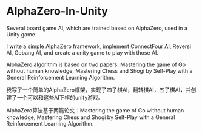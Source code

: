 # AlphaZero-In-Unity
Several board game AI, which are trained based on AlphaZero, used in a Unity game.

I write a simple AlphaZero framework, implement ConnectFour AI, Reversi AI, Gobang AI, and create a unity game to play with those AI.

AlphaZero algorithm is based on two papers: Mastering the game of Go without human knowledge, Mastering Chess and Shogi by Self-Play with a General Reinforcement Learning Algorithm.

我写了一个简单的AlphaZero框架，实现了四子棋AI，翻转棋AI，五子棋AI，并创建了一个可以和这些AI下棋的unity游戏。

AlphaZero算法基于两篇论文：Mastering the game of Go without human knowledge, Mastering Chess and Shogi by Self-Play with a General Reinforcement Learning Algorithm.
